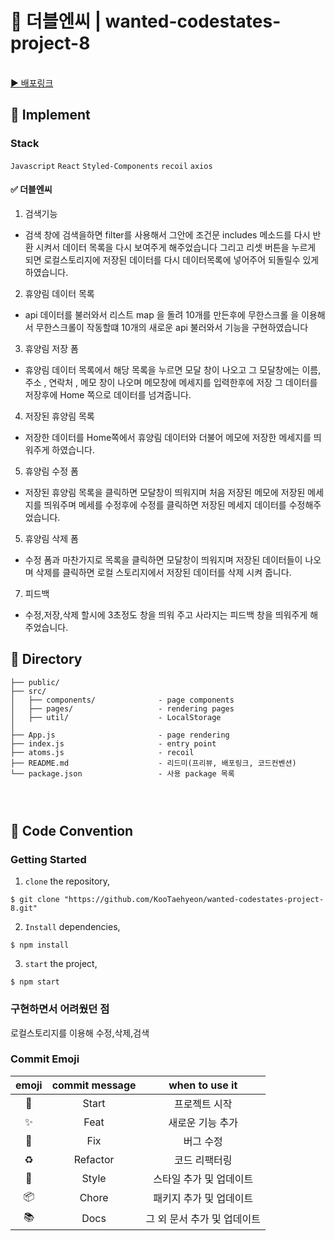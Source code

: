 # 🏦 더블엔씨 | wanted-codestates-project-8

<br/>
<a href="https://spontaneous-concha-7b9b75.netlify.app/
">▶️ 배포링크</a>

## 🚗 Implement

### Stack

`Javascript` `React` `Styled-Components` `recoil` `axios`

#### ✅ 더블엔씨

1. 검색기능

- 검색 창에 검색을하면 filter를 사용해서
  그안에 조건문 includes 메소드를 다시 반환 시켜서
  데이터 목록을 다시 보여주게 해주었습니다
  그리고 리셋 버튼을 누르게 되면 로컬스토리지에 저장된 데이터를
  다시 데이터목록에 넣어주어 되돌릴수 있게 하였습니다.

2. 휴양림 데이터 목록

- api 데이터를 불러와서 리스트 map 을 돌려 10개를 만든후에
  무한스크롤 을 이용해서 무한스크롤이 작동할떄 10개의 새로운 api
  불러와서 기능을 구현하였습니다

3. 휴양림 저장 폼

- 휴양림 데이터 목록에서 해당 목록을 누르면 모달 창이 나오고
  그 모달창에는 이름, 주소 , 연락처 , 메모 창이 나오며
  메모창에 메세지를 입력한후에 저장 그 데이터를 저장후에
  Home 쪽으로 데이터를 넘겨줍니다.

4. 저장된 휴양림 목록

- 저장한 데이터를 Home쪽에서 휴양림 데이터와 더불어
  메모에 저장한 메세지를 띄워주게 하였습니다.

5. 휴양림 수정 폼

- 저장된 휴양림 목록을 클릭하면 모달창이 띄워지며
  처음 저장된 메모에 저장된 메세지를 띄워주며
  메세를 수정후에 수정를 클릭하면 저장된 메세지
  데이터를 수정해주었습니다.

5. 휴양림 삭제 폼

- 수정 폼과 마찬가지로 목록을 클릭하면
  모달창이 띄워지며 저장된 데이터들이 나오며
  삭제를 클릭하면 로컬 스토리지에서 저장된 데이터를
  삭제 시켜 줍니다.

7. 피드백

- 수정,저장,삭제 할시에 3초정도 창을 띄워 주고
  사라지는 피드백 창을 띄워주게 해주었습니다.

## 🚗 Directory

```
├── public/
├── src/
│   ├── components/              - page components
│   ├── pages/                   - rendering pages
│   ├── util/                    - LocalStorage
│
├── App.js                       - page rendering
├── index.js                     - entry point
├── atoms.js                     - recoil
├── README.md                    - 리드미(프리뷰, 배포링크, 코드컨벤션)
└── package.json                 - 사용 package 목록
```

### <br/>

###

## 🚗 Code Convention

### Getting Started

1. `clone` the repository,

```
$ git clone "https://github.com/KooTaehyeon/wanted-codestates-project-8.git"
```

2. `Install` dependencies,

```
$ npm install
```

3. `start` the project,

```
$ npm start
```

### 구현하면서 어려웠던 점

로컬스토리지를 이용해 수정,삭제,검색

### Commit Emoji

|   emoji    | commit message |       when to use it        |
| :--------: | :------------: | :-------------------------: |
|   :tada:   |     Start      |        프로젝트 시작        |
| :sparkles: |      Feat      |      새로운 기능 추가       |
|   :bug:    |      Fix       |          버그 수정          |
| :recycle:  |    Refactor    |        코드 리팩터링        |
| :lipstick: |     Style      |   스타일 추가 및 업데이트   |
| :package:  |     Chore      |   패키지 추가 및 업데이트   |
|  :books:   |      Docs      | 그 외 문서 추가 및 업데이트 |

### <br/>

###
